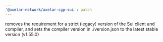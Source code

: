 ```yaml
---
'@axelar-network/axelar-cgp-sui': patch
---
```


removes the requirement for a strict (legacy) version of the Sui client and compiler, and sets the compiler version in ./version.json to the latest stable version (v1.55.0)
